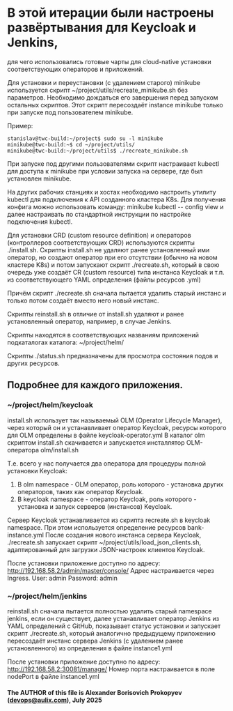 # В этой итерации были настроены развёртывания для Keycloak и Jenkins, 

для чего использовались готовые чарты для cloud-native установки соответствующих 
операторов и приложений.

Для установки и переустановки (с удалением старого) minikube используется
скрипт ~/project/utils/recreate_minikube.sh без параметров. Необходимо
дождаться его завершения перед запуском остальных скриптов.
Этот скрипт пересоздаёт instance minikube только при запуске под
пользователем minikube. 

Пример:
```
stanislav@twc-build:~/project$ sudo su -l minikube
minikube@twc-build:~$ cd ~/project/utils/
minikube@twc-build:~/project/utils$ ./recreate_minikube.sh 
```

При запуске под другими пользователями скрипт
настраивает kubectl для доступа к minikube при условии запуска на сервере,
где был установлен minikube. 

На других рабочих станциях и хостах необходимо настроить утилиту kubectl для
подключения к API созданного кластера K8s.
Для получения конфига можно использовать команду: minikube kubectl -- config view
и далее настраивать по стандартной инструкции по настройке подключения
kubectl.

Для установки CRD (custom resource definition) и операторов (контроллеров
соответствующих CRD)  используются скрипты ./install.sh.
Cкрипты install.sh не удаляют ранее установленный ими оператор, но создают оператор при его
отсутствии (обычно на новом кластере K8s) и потом запускают скрипт
./recreate.sh, который в свою очередь уже создаёт CR (custom resource)
типа инстанса Keycloak и т.п. из соответствующего YAML определения
(файлы ресурсов .yml)

Причём скрипт ./recreate.sh сначала пытается удалить старый инстанс и только
потом создаёт вместо него новый инстанс.

Скрипты reinstall.sh в отличие от install.sh удаляют и ранее установленный
оператор, например, в случае Jenkins.

Скрипты находятся в соответствующих названиям приложений подкаталогах каталога:
~/project/helm/

Скрипты ./status.sh предназначены для просмотра состояния подов и других
ресурсов.
 
## Подробнее для каждого приложения.


### ~/project/helm/keycloak
install.sh использует так называемый OLM (Operator Lifecycle Manager), 
через который он и устанавливает оператор Keycloak, ресурсы которого для
OLM определены в файле keycloak-operator.yml
В каталог olm скриптом install.sh скачивается и запускается инсталлятор 
OLM-оператора olm/install.sh

Т.е. всего у нас получается два оператора для процедуры полной установки Keycloak:
1) В olm namespace - OLM оператор, роль которого - установка других
операторов, таких как оператор Keycloak.
2) В keycloak namespace - оператор Keycloak, роль которого - установка и запуск
серверов (инстансов) Keycloak.

Сервер Keycloak устанавливается из скрипта recreate.sh в keycloak namespace.
При этом используется определение ресурсов bank-instance.yml
После создания нового инстанса сервера Keycloak, ./recreate.sh запускает
скрипт ~/project/utils/load_json_clients.sh, адаптированный для загрузки
JSON-настроек клиентов Keycloak.

После установки приложение доступно по адресу: http://192.168.58.2/admin/master/console/
Адрес настраивается через Ingress.
User: admin
Password: admin

### ~/project/helm/jenkins
reinstall.sh сначала пытается полностью удалить старый namespace jenkins,
если он существует, далее устанавливает оператор Jenkins из YAML
определений с GitHub, показывает статус установки и запускает скрипт
./recreate.sh, который аналогично предыдущему приложению пересоздаёт инстанс сервера Jenkins 
(с удалением ранее установленного) из определения в файле instance1.yml

После установки приложение доступно по адресу: http://192.168.58.2:30081/manage/
Номер порта настраивается в поле nodePort в файле instance1.yml



#### The AUTHOR of this file is Alexander Borisovich Prokopyev (devops@aulix.com), July 2025
